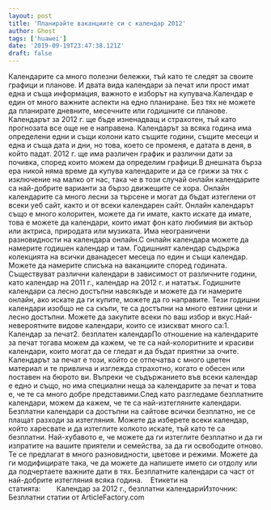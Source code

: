 ```yaml
---
layout: post
title: 'Планирайте ваканциите си с календар 2012'
author: Ghost
tags: ['huawei']
date: '2019-09-19T23:47:38.121Z'
draft: false
---
```


Календарите са много полезни бележки, тъй като те следят за своите графици и планове. И двата вида календари за печат или прост имат една и съща информация, важното е изборът на купувача.Календар е един от много важните аспекти на едно планиране. Без тях не можете да планирате дневните, месечните или годишните си планове. Календарът за 2012 г. ще бъде изненадващ и страхотен, тъй като прогнозата все още не е направена. Календарът за всяка година има определени едни и същи колони като същите години, същите месеци и една и съща дата и дни, но това, което се променя, е датата в деня, в който падат. 2012 г. ще има различен график и различни дати за почивка, според които можем да определим графици.В днешната бърза ера никой няма време да купува календарите и да се грижи за тях с изключение на малко от нас, така че в този случай онлайн календарите са най-добрите варианти за бързо движещите се хора. Онлайн календарите са много лесни за търсене и могат да бъдат изтеглени от всеки уеб сайт, както и от всеки календарен сайт. Онлайн календарът също е много колоритен, можете да ги имате, както искате да имате, това е можете да календари, които имат фон като любимия ви актьор или актриса, природата или музиката. Има неограничени разновидности на календара онлайн.С онлайн календара можете да намерите годишен календар и там. Годишният календар съдържа колекцията на всички дванадесет месеца по един и същи календар. Можете да намерите списъка на ваканциите според годината. Съществуват различни календари в зависимост от различните години, като календар на 2011 г., календар на 2012 г. и нататък. Годишните календари са лесно достъпни навсякъде и можете да ги намерите онлайн, ако искате да ги купите, можете да го направите. Тези годишни календари изобщо не са скъпи, те са достъпни на много евтини цени и лесно достъпни. Можете да закупите всеки по ваш избор и вкус.Най-невероятните видове календари, които се изискват много са:1. Календар за печат2. безплатен календарПо отношение на календарите за печат тогава можем да кажем, че те са най-колоритните и красиви календари, които могат да се гледат и да бъдат приятни за очите. Календарът за печат е този, който се отпечатва с много цветен материал и те привлича и изглежда страхотно, когато е обесен или поставен на бюрото ви. Въпреки че съдържанието във всеки календар е едно и също, но има специални неща за календарите за печат и това е, че те са много добре представими.След като разгледаме безплатните календари, можем да кажем, че те са най-изтегляните календари. Безплатни календари са достъпни на сайтове всички безплатно, не се плащат разходи за изтегляния. Можете да изберете всеки календар, който харесвате и да изтеглите колкото искате, тъй като те са безплатни. Най-хубавото е, че можете да ги изтеглите безплатно и да ги изпратите на вашите приятели и семейства, за да ги освободите отново. Те се предлагат в много разновидности, цветове и режими. Можете да ги модифицирате така, че да можете да напишете името си отдолу или да подчертаете важните дати в тях. Безплатните календари са част от най-добрите изтегляния всяка година.    Етикети на статията:        Календар за 2012 г., безплатни календариИзточник: Безплатни статии от ArticleFactory.com
